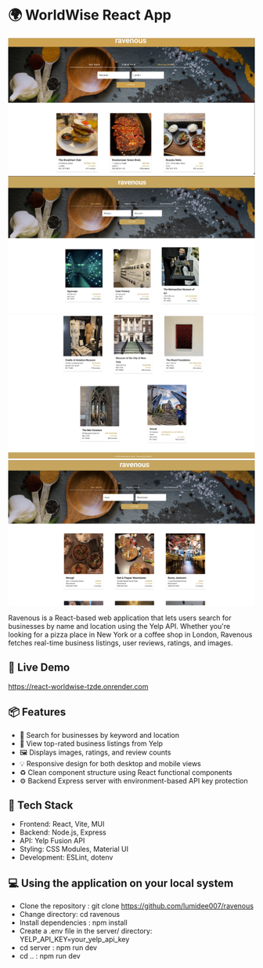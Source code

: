 # 🌍 WorldWise React App

![img-1](./src/assets/img-1.jpeg)
![img-2](./src/assets/img-2.jpeg)
![img-3](./src/assets/img-3.jpeg)
![img-4](./src/assets/img-4.jpeg)

Ravenous is a React-based web application that lets users search for businesses by name and location using the Yelp API. Whether you're looking for a pizza place in New York or a coffee shop in London, Ravenous fetches real-time business listings, user reviews, ratings, and images.

## 🔗 Live Demo

https://react-worldwise-tzde.onrender.com

## 📦 Features

- 🔎 Search for businesses by keyword and location
- 📍 View top-rated business listings from Yelp
- 🖼️ Displays images, ratings, and review counts
- 💡 Responsive design for both desktop and mobile views
- ♻️ Clean component structure using React functional components
- ⚙️ Backend Express server with environment-based API key protection

## 🚀 Tech Stack

- Frontend: React, Vite, MUI
- Backend: Node.js, Express
- API: Yelp Fusion API
- Styling: CSS Modules, Material UI
- Development: ESLint, dotenv

## 💻 Using the application on your local system

- Clone the repository : git clone https://github.com/lumidee007/ravenous
- Change directory: cd ravenous
- Install dependencies : npm install
- Create a .env file in the server/ directory: YELP_API_KEY=your_yelp_api_key
- cd server : npm run dev
- cd .. : npm run dev
